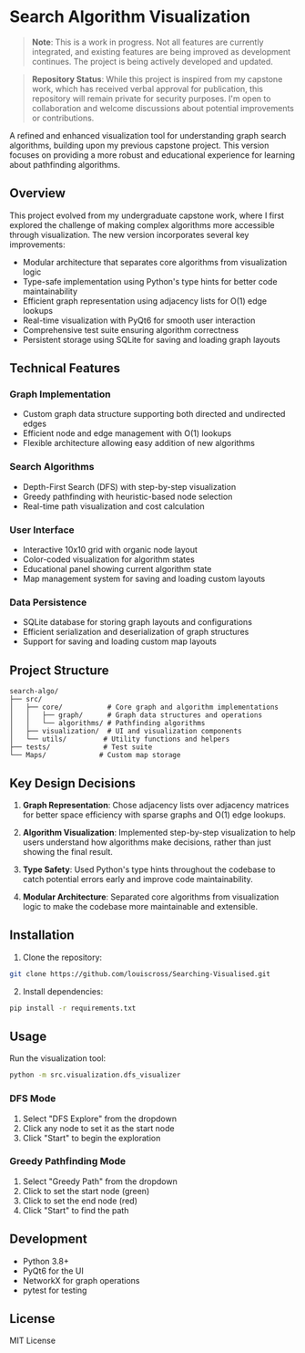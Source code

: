 # Search Algorithm Visualization

> **Note**: This is a work in progress. Not all features are currently integrated, and existing features are being improved as development continues. The project is being actively developed and updated.

> **Repository Status**: While this project is inspired from my capstone work, which has received verbal approval for publication, this repository will remain private for security purposes. I'm open to collaboration and welcome discussions about potential improvements or contributions.

A refined and enhanced visualization tool for understanding graph search algorithms, building upon my previous capstone project. This version focuses on providing a more robust and educational experience for learning about pathfinding algorithms.

## Overview

This project evolved from my undergraduate capstone work, where I first explored the challenge of making complex algorithms more accessible through visualization. The new version incorporates several key improvements:

- Modular architecture that separates core algorithms from visualization logic
- Type-safe implementation using Python's type hints for better code maintainability
- Efficient graph representation using adjacency lists for O(1) edge lookups
- Real-time visualization with PyQt6 for smooth user interaction
- Comprehensive test suite ensuring algorithm correctness
- Persistent storage using SQLite for saving and loading graph layouts

## Technical Features

### Graph Implementation
- Custom graph data structure supporting both directed and undirected edges
- Efficient node and edge management with O(1) lookups
- Flexible architecture allowing easy addition of new algorithms

### Search Algorithms
- Depth-First Search (DFS) with step-by-step visualization
- Greedy pathfinding with heuristic-based node selection
- Real-time path visualization and cost calculation

### User Interface
- Interactive 10x10 grid with organic node layout
- Color-coded visualization for algorithm states
- Educational panel showing current algorithm state
- Map management system for saving and loading custom layouts

### Data Persistence
- SQLite database for storing graph layouts and configurations
- Efficient serialization and deserialization of graph structures
- Support for saving and loading custom map layouts

## Project Structure

```
search-algo/
├── src/
│   ├── core/           # Core graph and algorithm implementations
│   │   ├── graph/      # Graph data structures and operations
│   │   └── algorithms/ # Pathfinding algorithms
│   ├── visualization/  # UI and visualization components
│   └── utils/         # Utility functions and helpers
├── tests/             # Test suite
└── Maps/             # Custom map storage
```

## Key Design Decisions

1. **Graph Representation**: Chose adjacency lists over adjacency matrices for better space efficiency with sparse graphs and O(1) edge lookups.

2. **Algorithm Visualization**: Implemented step-by-step visualization to help users understand how algorithms make decisions, rather than just showing the final result.

3. **Type Safety**: Used Python's type hints throughout the codebase to catch potential errors early and improve code maintainability.

4. **Modular Architecture**: Separated core algorithms from visualization logic to make the codebase more maintainable and extensible.

## Installation

1. Clone the repository:
```bash
git clone https://github.com/louiscross/Searching-Visualised.git
```

2. Install dependencies:
```bash
pip install -r requirements.txt
```

## Usage

Run the visualization tool:
```bash
python -m src.visualization.dfs_visualizer
```

### DFS Mode
1. Select "DFS Explore" from the dropdown
2. Click any node to set it as the start node
3. Click "Start" to begin the exploration

### Greedy Pathfinding Mode
1. Select "Greedy Path" from the dropdown
2. Click to set the start node (green)
3. Click to set the end node (red)
4. Click "Start" to find the path

## Development

- Python 3.8+
- PyQt6 for the UI
- NetworkX for graph operations
- pytest for testing

## License

MIT License
